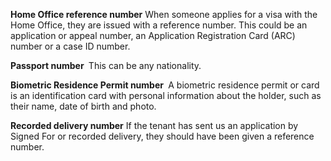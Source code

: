 **Home Office reference number**
When someone applies for a visa with the Home Office, they are issued with a reference number. This could be an application or appeal number, an Application Registration Card (ARC) number or a case ID number.

**Passport number **
This can be any nationality.

**Biometric Residence Permit number **
A biometric residence permit or card is an identification card with personal information about the holder, such as their name, date of birth and photo.

**Recorded delivery number**
If the tenant has sent us an application by Signed For or recorded delivery, they should have been given a reference number.
